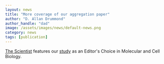 ```yaml
---
layout: news
title: "More coverage of our aggregation paper"
author: "D. Allan Drummond"
author_handle: "dad"
image: /assets/images/news/default-news.png
category: news
tags: [publication]
---
```

[The Scientist][TheScientist] features our [study][paper] as an Editor's Choice in Molecular and Cell Biology.

[paper]: /papers/paper/endogenous-aggregates
[TheScientist]: http://www.the-scientist.com/?articles.view/articleNo/44506/title/Getting-Back-in-Shape/
